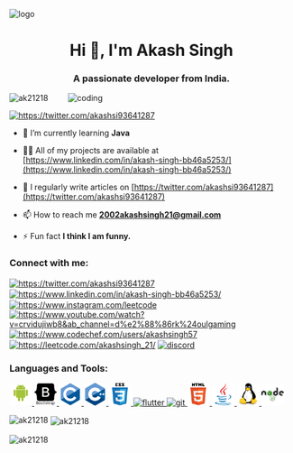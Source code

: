 ![logo](https://github.com/Ak21218/Ak21218/blob/main/Dark%20and%20Dynamic%20Etched%20Textured%20Background%20Coming%20Soon%20Banner.png)
<h1 align="center">Hi 👋, I'm Akash Singh</h1>
<h3 align="center">A passionate developer from India.</h3>

<img align="right" alt="coding" width="400" src="https://user-images.githubusercontent.com/55389276/140866485-8fb1c876-9a8f-4d6a-98dc-08c4981eaf70.gif">

<p align="left"> <img src="https://komarev.com/ghpvc/?username=ak21218&label=Profile%20views&color=0e75b6&style=flat" alt="ak21218" /> </p>

<p align="left"> <a href="https://twitter.com/https://twitter.com/akashsi93641287" target="blank"><img src="https://img.shields.io/twitter/follow/https://twitter.com/akashsi93641287?logo=twitter&style=for-the-badge" alt="https://twitter.com/akashsi93641287" /></a> </p>

- 🌱 I’m currently learning **Java**

- 👨‍💻 All of my projects are available at [https://www.linkedin.com/in/akash-singh-bb46a5253/](https://www.linkedin.com/in/akash-singh-bb46a5253/)

- 📄 I regularly write articles on [https://twitter.com/akashsi93641287](https://twitter.com/akashsi93641287)

- 📫 How to reach me **2002akashsingh21@gmail.com**

- ⚡ Fun fact **I think I am funny.**

<h3 align="left">Connect with me:</h3>
<p align="left">
<a href="https://twitter.com/https://twitter.com/akashsi93641287" target="blank"><img align="center" src="https://raw.githubusercontent.com/rahuldkjain/github-profile-readme-generator/master/src/images/icons/Social/twitter.svg" alt="https://twitter.com/akashsi93641287" height="30" width="40" /></a>
<a href="https://linkedin.com/in/https://www.linkedin.com/in/akash-singh-bb46a5253/" target="blank"><img align="center" src="https://raw.githubusercontent.com/rahuldkjain/github-profile-readme-generator/master/src/images/icons/Social/linked-in-alt.svg" alt="https://www.linkedin.com/in/akash-singh-bb46a5253/" height="30" width="40" /></a>
<a href="https://instagram.com/https://www.instagram.com/leetcode" target="blank"><img align="center" src="https://raw.githubusercontent.com/rahuldkjain/github-profile-readme-generator/master/src/images/icons/Social/instagram.svg" alt="https://www.instagram.com/leetcode" height="30" width="40" /></a>
<a href="https://www.youtube.com/c/https://www.youtube.com/watch?v=crvidujiwb8&ab_channel=d%e2%88%86rk%24oulgaming" target="blank"><img align="center" src="https://raw.githubusercontent.com/rahuldkjain/github-profile-readme-generator/master/src/images/icons/Social/youtube.svg" alt="https://www.youtube.com/watch?v=crvidujiwb8&ab_channel=d%e2%88%86rk%24oulgaming" height="30" width="40" /></a>
<a href="https://www.codechef.com/users/https://www.codechef.com/users/akashsingh57" target="blank"><img align="center" src="https://cdn.jsdelivr.net/npm/simple-icons@3.1.0/icons/codechef.svg" alt="https://www.codechef.com/users/akashsingh57" height="30" width="40" /></a>
<a href="https://www.leetcode.com/https://leetcode.com/akashsingh_21/" target="blank"><img align="center" src="https://raw.githubusercontent.com/rahuldkjain/github-profile-readme-generator/master/src/images/icons/Social/leet-code.svg" alt="https://leetcode.com/akashsingh_21/" height="30" width="40" /></a>
<a href="https://discord.gg/discord" target="blank"><img align="center" src="https://raw.githubusercontent.com/rahuldkjain/github-profile-readme-generator/master/src/images/icons/Social/discord.svg" alt="discord" height="30" width="40" /></a>
</p>

<h3 align="left">Languages and Tools:</h3>
<p align="left"> <a href="https://developer.android.com" target="_blank" rel="noreferrer"> <img src="https://raw.githubusercontent.com/devicons/devicon/master/icons/android/android-original-wordmark.svg" alt="android" width="40" height="40"/> </a> <a href="https://getbootstrap.com" target="_blank" rel="noreferrer"> <img src="https://raw.githubusercontent.com/devicons/devicon/master/icons/bootstrap/bootstrap-plain-wordmark.svg" alt="bootstrap" width="40" height="40"/> </a> <a href="https://www.cprogramming.com/" target="_blank" rel="noreferrer"> <img src="https://raw.githubusercontent.com/devicons/devicon/master/icons/c/c-original.svg" alt="c" width="40" height="40"/> </a> <a href="https://www.w3schools.com/cpp/" target="_blank" rel="noreferrer"> <img src="https://raw.githubusercontent.com/devicons/devicon/master/icons/cplusplus/cplusplus-original.svg" alt="cplusplus" width="40" height="40"/> </a> <a href="https://www.w3schools.com/css/" target="_blank" rel="noreferrer"> <img src="https://raw.githubusercontent.com/devicons/devicon/master/icons/css3/css3-original-wordmark.svg" alt="css3" width="40" height="40"/> </a> <a href="https://flutter.dev" target="_blank" rel="noreferrer"> <img src="https://www.vectorlogo.zone/logos/flutterio/flutterio-icon.svg" alt="flutter" width="40" height="40"/> </a> <a href="https://git-scm.com/" target="_blank" rel="noreferrer"> <img src="https://www.vectorlogo.zone/logos/git-scm/git-scm-icon.svg" alt="git" width="40" height="40"/> </a> <a href="https://www.w3.org/html/" target="_blank" rel="noreferrer"> <img src="https://raw.githubusercontent.com/devicons/devicon/master/icons/html5/html5-original-wordmark.svg" alt="html5" width="40" height="40"/> </a> <a href="https://www.java.com" target="_blank" rel="noreferrer"> <img src="https://raw.githubusercontent.com/devicons/devicon/master/icons/java/java-original.svg" alt="java" width="40" height="40"/> </a> <a href="https://www.linux.org/" target="_blank" rel="noreferrer"> <img src="https://raw.githubusercontent.com/devicons/devicon/master/icons/linux/linux-original.svg" alt="linux" width="40" height="40"/> </a> <a href="https://nodejs.org" target="_blank" rel="noreferrer"> <img src="https://raw.githubusercontent.com/devicons/devicon/master/icons/nodejs/nodejs-original-wordmark.svg" alt="nodejs" width="40" height="40"/> </a> </p>

<p><img align="left" src="https://github-readme-stats.vercel.app/api/top-langs?username=ak21218&show_icons=true&locale=en&layout=compact" alt="ak21218" /></p>

<p>&nbsp;<img align="center" src="https://github-readme-stats.vercel.app/api?username=ak21218&show_icons=true&locale=en" alt="ak21218" /></p>

<p><img align="center" src="https://github-readme-streak-stats.herokuapp.com/?user=ak21218&" alt="ak21218" /></p>
